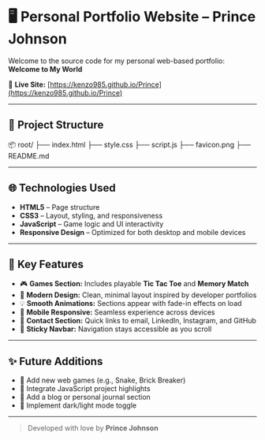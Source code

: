 # 🖥️ Personal Portfolio Website – Prince Johnson

Welcome to the source code for my personal web-based portfolio: **Welcome to My World**

🔗 **Live Site:** [https://kenzo985.github.io/Prince](https://kenzo985.github.io/Prince)

---

## 📁 Project Structure

📦 root/
├── index.html
├── style.css
├── script.js
├── favicon.png
├── README.md


---

## 🌐 Technologies Used

- **HTML5** – Page structure  
- **CSS3** – Layout, styling, and responsiveness  
- **JavaScript** – Game logic and UI interactivity  
- **Responsive Design** – Optimized for both desktop and mobile devices  

---

## 🎯 Key Features

- 🎮 **Games Section:** Includes playable **Tic Tac Toe** and **Memory Match**
- 🎨 **Modern Design:** Clean, minimal layout inspired by developer portfolios
- 💡 **Smooth Animations:** Sections appear with fade-in effects on load
- 📱 **Mobile Responsive:** Seamless experience across devices
- 📇 **Contact Section:** Quick links to email, LinkedIn, Instagram, and GitHub
- 🔗 **Sticky Navbar:** Navigation stays accessible as you scroll

---

## ✨ Future Additions

- 🎲 Add new web games (e.g., Snake, Brick Breaker)
- 🧠 Integrate JavaScript project highlights
- 📝 Add a blog or personal journal section
- 🎨 Implement dark/light mode toggle

---

> Developed with love by **Prince Johnson**
